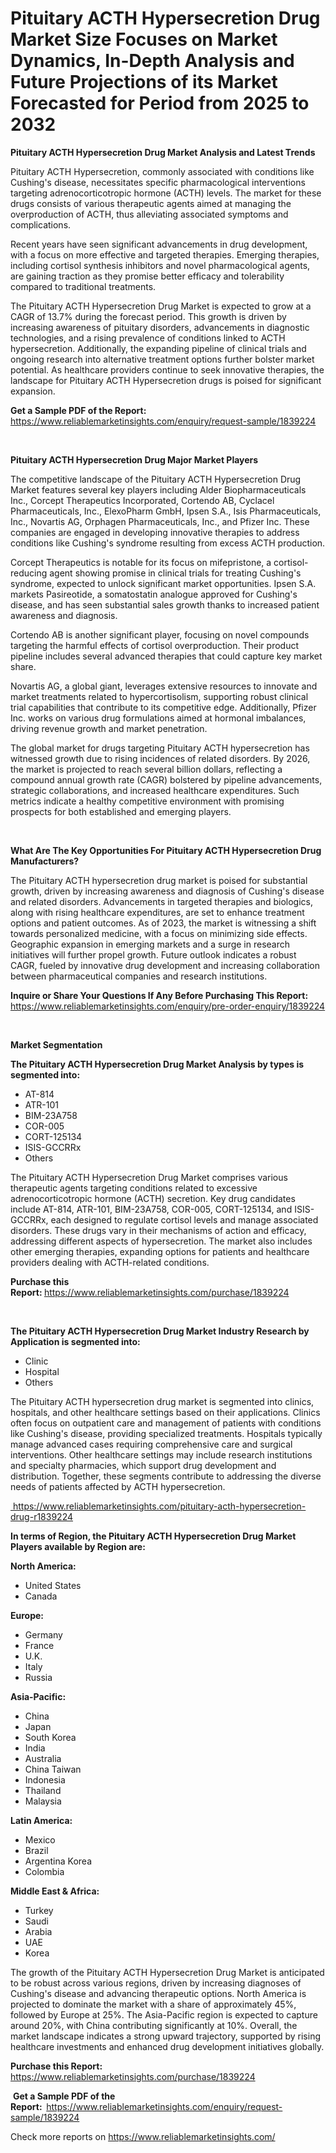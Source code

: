 <p><h1>Pituitary ACTH Hypersecretion Drug Market Size Focuses on Market Dynamics, In-Depth Analysis and Future Projections of its Market Forecasted for Period from 2025 to 2032</h1></p><p><strong>Pituitary ACTH Hypersecretion Drug Market Analysis and Latest Trends</strong></p>
<p><p>Pituitary ACTH Hypersecretion, commonly associated with conditions like Cushing's disease, necessitates specific pharmacological interventions targeting adrenocorticotropic hormone (ACTH) levels. The market for these drugs consists of various therapeutic agents aimed at managing the overproduction of ACTH, thus alleviating associated symptoms and complications. </p><p>Recent years have seen significant advancements in drug development, with a focus on more effective and targeted therapies. Emerging therapies, including cortisol synthesis inhibitors and novel pharmacological agents, are gaining traction as they promise better efficacy and tolerability compared to traditional treatments. </p><p>The Pituitary ACTH Hypersecretion Drug Market is expected to grow at a CAGR of 13.7% during the forecast period. This growth is driven by increasing awareness of pituitary disorders, advancements in diagnostic technologies, and a rising prevalence of conditions linked to ACTH hypersecretion. Additionally, the expanding pipeline of clinical trials and ongoing research into alternative treatment options further bolster market potential. As healthcare providers continue to seek innovative therapies, the landscape for Pituitary ACTH Hypersecretion drugs is poised for significant expansion.</p></p>
<p><strong>Get a Sample PDF of the Report:&nbsp;</strong> <a href="https://www.reliablemarketinsights.com/enquiry/request-sample/1839224?utm_campaign=2993&utm_medium=2&utm_source=Github&utm_content=ia&utm_term=09032025&utm_id=pituitary-acth-hypersecretion-drug">https://www.reliablemarketinsights.com/enquiry/request-sample/1839224</a></p>
<p>&nbsp;</p>
<p><strong>Pituitary ACTH Hypersecretion Drug Major Market Players</strong></p>
<p><p>The competitive landscape of the Pituitary ACTH Hypersecretion Drug Market features several key players including Alder Biopharmaceuticals Inc., Corcept Therapeutics Incorporated, Cortendo AB, Cyclacel Pharmaceuticals, Inc., ElexoPharm GmbH, Ipsen S.A., Isis Pharmaceuticals, Inc., Novartis AG, Orphagen Pharmaceuticals, Inc., and Pfizer Inc. These companies are engaged in developing innovative therapies to address conditions like Cushing's syndrome resulting from excess ACTH production.</p><p>Corcept Therapeutics is notable for its focus on mifepristone, a cortisol-reducing agent showing promise in clinical trials for treating Cushing's syndrome, expected to unlock significant market opportunities. Ipsen S.A. markets Pasireotide, a somatostatin analogue approved for Cushing's disease, and has seen substantial sales growth thanks to increased patient awareness and diagnosis.</p><p>Cortendo AB is another significant player, focusing on novel compounds targeting the harmful effects of cortisol overproduction. Their product pipeline includes several advanced therapies that could capture key market share. </p><p>Novartis AG, a global giant, leverages extensive resources to innovate and market treatments related to hypercortisolism, supporting robust clinical trial capabilities that contribute to its competitive edge. Additionally, Pfizer Inc. works on various drug formulations aimed at hormonal imbalances, driving revenue growth and market penetration.</p><p>The global market for drugs targeting Pituitary ACTH hypersecretion has witnessed growth due to rising incidences of related disorders. By 2026, the market is projected to reach several billion dollars, reflecting a compound annual growth rate (CAGR) bolstered by pipeline advancements, strategic collaborations, and increased healthcare expenditures. Such metrics indicate a healthy competitive environment with promising prospects for both established and emerging players.</p></p>
<p>&nbsp;</p>
<p><strong>What Are The Key Opportunities For Pituitary ACTH Hypersecretion Drug Manufacturers?</strong></p>
<p><p>The Pituitary ACTH hypersecretion drug market is poised for substantial growth, driven by increasing awareness and diagnosis of Cushing's disease and related disorders. Advancements in targeted therapies and biologics, along with rising healthcare expenditures, are set to enhance treatment options and patient outcomes. As of 2023, the market is witnessing a shift towards personalized medicine, with a focus on minimizing side effects. Geographic expansion in emerging markets and a surge in research initiatives will further propel growth. Future outlook indicates a robust CAGR, fueled by innovative drug development and increasing collaboration between pharmaceutical companies and research institutions.</p></p>
<p><strong>Inquire or Share Your Questions If Any Before Purchasing This Report:</strong> <a href="https://www.reliablemarketinsights.com/enquiry/pre-order-enquiry/1839224?utm_campaign=2993&utm_medium=2&utm_source=Github&utm_content=ia&utm_term=09032025&utm_id=pituitary-acth-hypersecretion-drug">https://www.reliablemarketinsights.com/enquiry/pre-order-enquiry/1839224</a></p>
<p>&nbsp;</p>
<p><strong>Market Segmentation</strong></p>
<p><strong>The Pituitary ACTH Hypersecretion Drug Market Analysis by types is segmented into:</strong></p>
<p><ul><li>AT-814</li><li>ATR-101</li><li>BIM-23A758</li><li>COR-005</li><li>CORT-125134</li><li>ISIS-GCCRRx</li><li>Others</li></ul></p>
<p><p>The Pituitary ACTH Hypersecretion Drug Market comprises various therapeutic agents targeting conditions related to excessive adrenocorticotropic hormone (ACTH) secretion. Key drug candidates include AT-814, ATR-101, BIM-23A758, COR-005, CORT-125134, and ISIS-GCCRRx, each designed to regulate cortisol levels and manage associated disorders. These drugs vary in their mechanisms of action and efficacy, addressing different aspects of hypersecretion. The market also includes other emerging therapies, expanding options for patients and healthcare providers dealing with ACTH-related conditions.</p></p>
<p><strong>Purchase this Report:&nbsp;</strong><a href="https://www.reliablemarketinsights.com/purchase/1839224?utm_campaign=2993&utm_medium=2&utm_source=Github&utm_content=ia&utm_term=09032025&utm_id=pituitary-acth-hypersecretion-drug">https://www.reliablemarketinsights.com/purchase/1839224</a></p>
<p>&nbsp;</p>
<p><strong>The Pituitary ACTH Hypersecretion Drug Market Industry Research by Application is segmented into:</strong></p>
<p><ul><li>Clinic</li><li>Hospital</li><li>Others</li></ul></p>
<p><p>The Pituitary ACTH hypersecretion drug market is segmented into clinics, hospitals, and other healthcare settings based on their applications. Clinics often focus on outpatient care and management of patients with conditions like Cushing's disease, providing specialized treatments. Hospitals typically manage advanced cases requiring comprehensive care and surgical interventions. Other healthcare settings may include research institutions and specialty pharmacies, which support drug development and distribution. Together, these segments contribute to addressing the diverse needs of patients affected by ACTH hypersecretion.</p></p>
<p><a href="https://www.reliablemarketinsights.com/pituitary-acth-hypersecretion-drug-r1839224?utm_campaign=2993&utm_medium=2&utm_source=Github&utm_content=ia&utm_term=09032025&utm_id=pituitary-acth-hypersecretion-drug">&nbsp;https://www.reliablemarketinsights.com/pituitary-acth-hypersecretion-drug-r1839224</a></p>
<p><strong>In terms of Region, the Pituitary ACTH Hypersecretion Drug Market Players available by Region are:</strong></p>
<p>
    <p> <strong> North America: </strong>
        <ul>
            <li>United States</li>
            <li>Canada</li>
        </ul>
        </p> 
    <p> <strong> Europe: </strong>
        <ul>
            <li>Germany</li>
            <li>France</li>
            <li>U.K.</li>
            <li>Italy</li>
            <li>Russia</li>
        </ul>
        </p> 
    <p> <strong> Asia-Pacific: </strong>
        <ul>
            <li>China</li>
            <li>Japan</li>
            <li>South Korea</li>
            <li>India</li>
            <li>Australia</li>
            <li>China Taiwan</li>
            <li>Indonesia</li>
            <li>Thailand</li>
            <li>Malaysia</li>
        </ul>
        </p> 
    <p> <strong> Latin America: </strong>
        <ul>
            <li>Mexico</li>
            <li>Brazil</li>
            <li>Argentina Korea</li>
            <li>Colombia</li>
        </ul>
        </p> 
    <p> <strong> Middle East & Africa: </strong>
        <ul>
            <li>Turkey</li>
            <li>Saudi</li>
            <li>Arabia</li>
            <li>UAE</li>
            <li>Korea</li>
        </ul>
    </p>
    </p>
<p><p>The growth of the Pituitary ACTH Hypersecretion Drug Market is anticipated to be robust across various regions, driven by increasing diagnoses of Cushing's disease and advancing therapeutic options. North America is projected to dominate the market with a share of approximately 45%, followed by Europe at 25%. The Asia-Pacific region is expected to capture around 20%, with China contributing significantly at 10%. Overall, the market landscape indicates a strong upward trajectory, supported by rising healthcare investments and enhanced drug development initiatives globally.</p></p>
<p><strong>Purchase this Report: </strong><a href="https://www.reliablemarketinsights.com/purchase/1839224?utm_campaign=2993&utm_medium=2&utm_source=Github&utm_content=ia&utm_term=09032025&utm_id=pituitary-acth-hypersecretion-drug">https://www.reliablemarketinsights.com/purchase/1839224</a></p>
<p>&nbsp;<strong>Get a Sample PDF of the Report:&nbsp;&nbsp;</strong><a href="https://www.reliablemarketinsights.com/enquiry/request-sample/1839224?utm_campaign=2993&utm_medium=2&utm_source=Github&utm_content=ia&utm_term=09032025&utm_id=pituitary-acth-hypersecretion-drug">https://www.reliablemarketinsights.com/enquiry/request-sample/1839224</a></p>
<p><strong></strong></p>
<p>Check more reports on <a href="https://www.reliablemarketinsights.com/?utm_campaign=2993&utm_medium=2&utm_source=Github&utm_content=ia&utm_term=09032025&utm_id=pituitary-acth-hypersecretion-drug">https://www.reliablemarketinsights.com/</a></p>